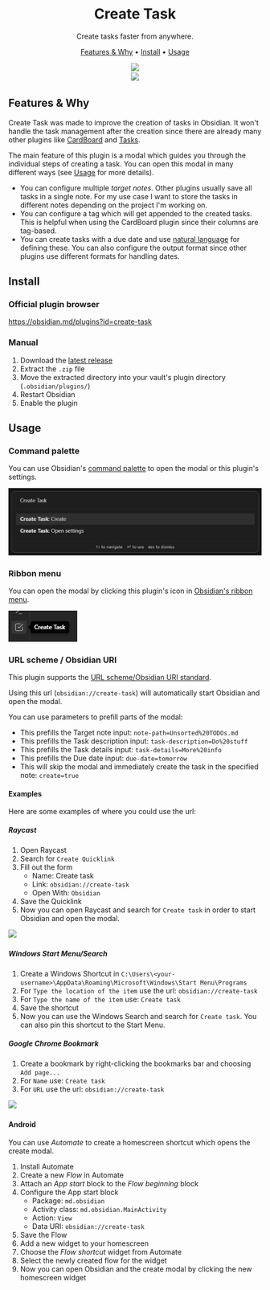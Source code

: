 <h1 align="center">Create Task</h1>

<p align="center">Create tasks faster from anywhere.</p>

<p align="center">
  <a href="#features--why">Features & Why</a> • <a href="#install">Install</a> • <a href="#usage">Usage</a>
</p>

<p align="center">
  <a href="https://github.com/simonknittel/obsidian-create-task/blob/main/docs/new-task.png" style="display: block;">
    <img src="https://github.com/simonknittel/obsidian-create-task/blob/main/docs/new-task.png?raw=true" height="240">
  </a>

  <a href="https://github.com/simonknittel/obsidian-create-task/blob/main/docs/settings.png" style="display: block;">
    <img src="https://github.com/simonknittel/obsidian-create-task/blob/main/docs/settings.png?raw=true" height="240">
  </a>
</p>

## Features & Why

Create Task was made to improve the creation of tasks in Obsidian. It won't handle the task management after the creation since there are already many other plugins like [CardBoard](https://github.com/roovo/obsidian-card-board) and [Tasks](https://github.com/obsidian-tasks-group/obsidian-tasks).

The main feature of this plugin is a modal which guides you through the individual steps of creating a task. You can open this modal in many different ways (see [Usage](#usage) for more details).

- You can configure multiple _target notes_. Other plugins usually save all tasks in a single note. For my use case I want to store the tasks in different notes depending on the project I'm working on.
- You can configure a tag which will get appended to the created tasks. This is helpful when using the CardBoard plugin since their columns are tag-based.
- You can create tasks with a due date and use [natural language](https://github.com/wanasit/chrono) for defining these. You can also configure the output format since other plugins use different formats for handling dates.

## Install

### Official plugin browser

<https://obsidian.md/plugins?id=create-task>

### Manual

1. Download the [latest release](https://github.com/simonknittel/obsidian-create-task/releases/latest/download/obsidian-create-task.zip)
2. Extract the `.zip` file
3. Move the extracted directory into your vault's plugin directory (`.obsidian/plugins/`)
4. Restart Obsidian
5. Enable the plugin

## Usage

### Command palette

You can use Obsidian's [command palette](https://help.obsidian.md/Plugins/Command+palette) to open the modal or this plugin's settings.

![Screenshot of the command palette](./docs/command-palette.png)

### Ribbon menu

You can open the modal by clicking this plugin's icon in [Obsidian's ribbon menu](https://help.obsidian.md/User+interface/Ribbon).

![Screenshot of the ribbon menu](./docs/ribbon-menu.png)

### URL scheme / Obsidian URI

This plugin supports the [URL scheme/Obsidian URI standard](https://help.obsidian.md/Extending+Obsidian/Obsidian+URI).

Using this url (`obsidian://create-task`) will automatically start Obsidian and open the modal.

You can use parameters to prefill parts of the modal:

- This prefills the Target note input: `note-path=Unsorted%20TODOs.md`
- This prefills the Task description input: `task-description=Do%20stuff`
- This prefills the Task details input: `task-details=More%20info`
- This prefills the Due date input: `due-date=tomorrow`
- This will skip the modal and immediately create the task in the specified note: `create=true`

#### Examples

Here are some examples of where you could use the url:

##### Raycast

1. Open Raycast
2. Search for `Create Quicklink`
3. Fill out the form
   - Name: Create task
   - Link: `obsidian://create-task`
   - Open With: `Obsidian`
4. Save the Quicklink
5. Now you can open Raycast and search for `Create task` in order to start Obsidian and open the modal.

<img src="https://github.com/simonknittel/obsidian-create-task/blob/main/docs/raycast-quicklink.png?raw=true" height="240" />

##### Windows Start Menu/Search

1. Create a Windows Shortcut in `C:\Users\<your-username>\AppData\Roaming\Microsoft\Windows\Start Menu\Programs`
2. For `Type the location of the item` use the url: `obsidian://create-task`
3. For `Type the name of the item` use: `Create task`
4. Save the shortcut
5. Now you can use the Windows Search and search for `Create task`. You can also pin this shortcut to the Start Menu.

##### Google Chrome Bookmark

1. Create a bookmark by right-clicking the bookmarks bar and choosing `Add page...`
2. For `Name` use: `Create task`
3. For `URL` use the url: `obsidian://create-task`

<img src="https://github.com/simonknittel/obsidian-create-task/blob/main/docs/google-chome-bookmark.png?raw=true" height="240" />

#### Android

You can use _Automate_ to create a homescreen shortcut which opens the create modal.

1. Install Automate
2. Create a new _Flow_ in Automate
3. Attach an _App start_ block to the _Flow beginning_ block
4. Configure the App start block
   - Package: `md.obsidian`
   - Activity class: `md.obsidian.MainActivity`
   - Action: `View`
   - Data URI: `obsidian://create-task`
5. Save the Flow
6. Add a new widget to your homescreen
7. Choose the _Flow shortcut_ widget from Automate
8. Select the newly created flow for the widget
9. Now you can open Obsidian and the create modal by clicking the new homescreen widget
